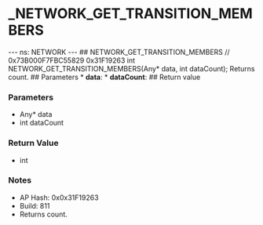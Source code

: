 # _NETWORK_GET_TRANSITION_MEMBERS

--- ns: NETWORK --- ## NETWORK_GET_TRANSITION_MEMBERS  // 0x73B000F7FBC55829 0x31F19263 int NETWORK_GET_TRANSITION_MEMBERS(Any* data, int dataCount);  Returns count.  ## Parameters * **data**: * **dataCount**:  ## Return value

### Parameters
* Any* data
* int dataCount

### Return Value
* int

### Notes
* AP Hash: 0x0x31F19263
* Build: 811
* Returns count.

